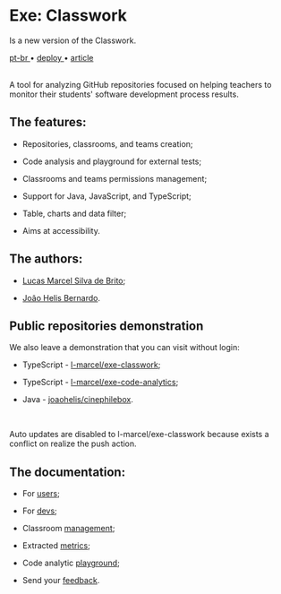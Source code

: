 <div valing="top">
  <h1><span>Exe:</span> Classwork</h1>
  <p>Is a <span>new version</span> of the Classwork.</p>
  <nav>
    <div id="repository-buttons"/>
    <a class="navigation-link disabled" href="https://github.com/L-Marcel/exe-classwork/blob/main/README.md" target="__blank__">
      pt-br
    </a>
    <span class="disabled">•</span>
    <a class="navigation-link" href="https://exe-classwork.vercel.app" target="__blank__">
      deploy
    </a>
    <span>•</span>
    <a class="navigation-link" href="https://sol.sbc.org.br/index.php/sbie/article/view/18136" target="__blank__">
      article
    </a>
  </nav>
</div>

<br/>

<p>A tool for analyzing GitHub repositories focused on helping teachers to monitor their students' software development process results.</p>

<div id="grid">
  <div id="grid-item">
    <h2>The <span>features</span>:</h2>
    <ul>
      <li id="checked"><p>Repositories, classrooms, and teams creation;</p></li>
      <li id="checked"><p>Code analysis and playground for external tests;</p></li>
      <li id="checked"><p>Classrooms and teams permissions management;</p></li>
      <li id="checked"><p>Support for <span>Java</span>, <span>JavaScript</span>, and <span>TypeScript</span>;</p></li>
      <li id="checked"><p>Table, charts and <span>data filter</span>;</p></li>
      <li id="checked"><p>Aims at <span>accessibility</span>.</p></li>
    </ul>
  </div>
  <div id="grid-item">
    <h2>The <span>authors</span>:</h2>
    <ul>
      <li id="linkedin"><p><a href="https://www.linkedin.com/in/l-marcel/" target="__blank__">Lucas Marcel Silva de Brito</a>;</p></li>
      <li id="linkedin"><p><a href="https://www.linkedin.com/in/l-marcel/" target="__blank__">João Helis Bernardo</a>.</p></li>
    </ul>
  </div>
</div>

<div id="grid">
  <div id="grid-item">
    <h2>Public repositories <span>demonstration</span></h2>
    <p>We also leave a demonstration that you can visit <span>without login</span>:</p>
    <ul>
      <li id="typescript"><p>TypeScript - <a href="https://exe-classwork.vercel.app/repositories/L-Marcel/exe-classwork" target="__blank__">l-marcel/exe-classwork</a>;</p></li>
      <li id="typescript"><p>TypeScript - <a href="https://exe-classwork.vercel.app/repositories/L-Marcel/exe-code-analytics" target="__blank__">l-marcel/exe-code-analytics</a>;</p></li>
      <li id="java"><p>Java - <a href="https://exe-classwork.vercel.app/repositories/joaohelis/cinephilebox" target="__blank__">joaohelis/cinephilebox</a>.</p></li>
    </ul>
  </div>
</div>

<br/>

<p>Auto updates are disabled to l-marcel/exe-classwork because exists a conflict on realize the push action.</p>

<div id="grid">
  <div id="grid-item">
    <h2>The <span>documentation</span>:</h2>
    <ul>
      <li id="checked"><p>For <a href="https://l-marcel.gitbook.io/classwork/for-users/first-steps-for-a-common-user" target="__blank__">users</a>;</p></li>
      <li id="checked"><p>For <a href="https://l-marcel.gitbook.io/classwork/for-developers/creating-a-development-environment" target="__blank__">devs</a>;</p></li>
      <li id="checked"><p>Classroom <a href="https://l-marcel.gitbook.io/classwork/classrooms/creating-and-managing-a-classroom" target="__blank__">management</a>;</p></li>
      <li id="checked"><p>Extracted <a href="https://l-marcel.gitbook.io/classwork/analytic-and-metrics/metrics-extracted-of-a-repository" target="__blank__">metrics</a>;</p></li>
      <li id="checked"><p>Code analytic <a href="https://exe-code-analytics-playground.vercel.app/" target="__blank__">playground</a>;</p></li>
      <li id="checked"><p>Send your <a href="https://l-marcel.gitbook.io/classwork/additional/send-your-feedback-for-us/" target="__blank__">feedback</a>.</p></li>
    </ul>
  </div>
</div>